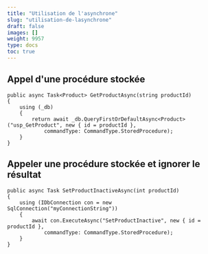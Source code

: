 ```yaml
---
title: "Utilisation de l'asynchrone"
slug: "utilisation-de-lasynchrone"
draft: false
images: []
weight: 9957
type: docs
toc: true
---
```


## Appel d'une procédure stockée
    public async Task<Product> GetProductAsync(string productId)
    {
        using (_db)
        {
            return await _db.QueryFirstOrDefaultAsync<Product>("usp_GetProduct", new { id = productId },
                commandType: CommandType.StoredProcedure);
        }
    }

## Appeler une procédure stockée et ignorer le résultat
    public async Task SetProductInactiveAsync(int productId)
    {
        using (IDbConnection con = new SqlConnection("myConnectionString"))
        {
            await con.ExecuteAsync("SetProductInactive", new { id = productId }, 
                commandType: CommandType.StoredProcedure);
        }
    }

